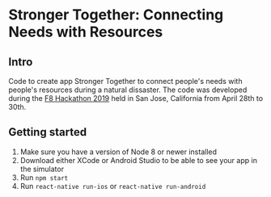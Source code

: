 # Stronger Together: Connecting Needs with Resources

## Intro

Code to create app Stronger Together to connect people's needs with people's resources during a natural dissaster.  The code was developed during the [F8 Hackathon 2019](https://f82019.devpost.com/?ref_content=default&ref_feature=challenge&ref_medium=discover) held in San Jose, California from April 28th to 30th.

## Getting started

1. Make sure you have a version of Node 8 or newer installed
2. Download either XCode or Android Studio to be able to see your app in the simulator
3. Run `npm start`
4. Run `react-native run-ios` or `react-native run-android`
